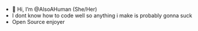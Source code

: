 - 👋 Hi, I’m @AlsoAHuman (She/Her)
- I dont know how to code well so anything i make is probably gonna suck
- Open Source enjoyer

